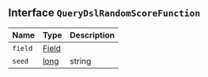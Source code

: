 ## Interface `QueryDslRandomScoreFunction`

| Name | Type | Description |
| - | - | - |
| `field` | [Field](./Field.md) | &nbsp; |
| `seed` | [long](./long.md) | string | &nbsp; |
